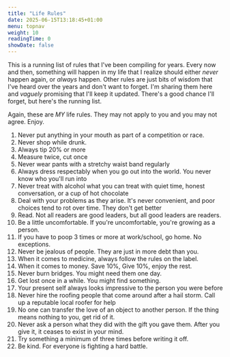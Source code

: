 ```yaml
---
title: "Life Rules"
date: 2025-06-15T13:18:45+01:00
menu: topnav
weight: 10
readingTime: 0
showDate: false
---
```



This is a running list of rules that I've been compiling for years. Every now and then, something will happen in my life that I realize should either *never* happen again, or *always* happen. Other rules are just bits of wisdom that I've heard over the years and don't want to forget. I'm sharing them here and _vaguely_ promising that I'll keep it updated. There's a good chance I'll forget, but here's the running list.

Again, these are *MY* life rules. They may not apply to you and you may not agree. Enjoy.

1. Never put anything in your mouth as part of a competition or race.
2. Never shop while drunk.
3. Always tip 20% or more
4. Measure twice, cut once
5. Never wear pants with a stretchy waist band regularly
6. Always dress respectably when you go out into the world. You never know who you'll run into
7. Never treat with alcohol what you can treat with quiet time, honest conversation, or a cup of hot chocolate
8. Deal with your problems as they arise. It's never convenient, and poor choices tend to rot over time. They don't get better
9. Read. Not all readers are good leaders, but all good leaders are readers.
10. Be a little uncomfortable. If you're uncomfortable, you're growing as a person.
11. If you have to poop 3 times or more at work/school, go home. No exceptions. 
12. Never be jealous of people. They are just in more debt than you.
13. When it comes to medicine, always follow the rules on the label.
14. When it comes to money. Save 10%, Give 10%, enjoy the rest.
15. Never burn bridges. You might need them one day.
16. Get lost once in a while. You might find something. 
17. Your present self always looks impressive to the person you were before
18. Never hire the roofing people that come around after a hail storm. Call up a reputable local roofer for help
19. No one can transfer the love of an object to another person. If the thing means nothing to you, get rid of it. 
20. Never ask a person what they did with the gift you gave them. After you give it, it ceases to exist in your mind.
21. Try something a minimum of three times before writing it off.
22. Be kind. For everyone is fighting a hard battle.

